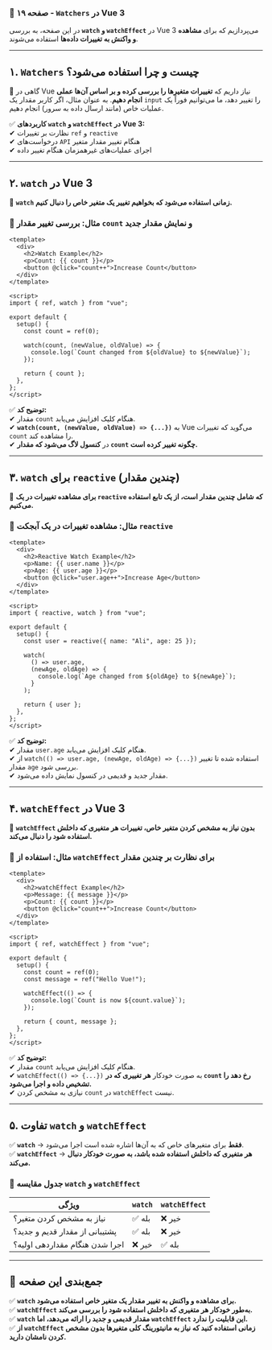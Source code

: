 ### **📌 صفحه ۱۹ - `Watchers` در Vue 3**  

در این صفحه، به بررسی **`watch` و `watchEffect`** در Vue 3 می‌پردازیم که برای **مشاهده و واکنش به تغییرات داده‌ها** استفاده می‌شوند.  

---

## **۱. `Watchers` چیست و چرا استفاده می‌شود؟**  

📌 گاهی در Vue نیاز داریم که **تغییرات متغیرها را بررسی کرده و بر اساس آن‌ها عملی انجام دهیم**. به عنوان مثال، اگر کاربر مقدار یک `input` را تغییر دهد، ما می‌توانیم فوراً یک عملیات خاص (مانند ارسال داده به سرور) انجام دهیم.  

✅ **کاربردهای `watch` و `watchEffect` در Vue 3:**  
✔ نظارت بر تغییرات `ref` و `reactive`  
✔ درخواست‌های `API` هنگام تغییر مقدار متغیر  
✔ اجرای عملیات‌های غیرهمزمان هنگام تغییر داده  

---

## **۲. `watch` در Vue 3**  

📌 **`watch` زمانی استفاده می‌شود که بخواهیم تغییر یک متغیر خاص را دنبال کنیم.**  

### **📌 مثال: بررسی تغییر مقدار `count` و نمایش مقدار جدید**  

```vue
<template>
  <div>
    <h2>Watch Example</h2>
    <p>Count: {{ count }}</p>
    <button @click="count++">Increase Count</button>
  </div>
</template>

<script>
import { ref, watch } from "vue";

export default {
  setup() {
    const count = ref(0);

    watch(count, (newValue, oldValue) => {
      console.log(`Count changed from ${oldValue} to ${newValue}`);
    });

    return { count };
  },
};
</script>
```

✅ **توضیح کد:**  
✔ مقدار `count` هنگام کلیک افزایش می‌یابد.  
✔ **`watch(count, (newValue, oldValue) => {...})`** به Vue می‌گوید که تغییرات `count` را مشاهده کند.  
✔ در **کنسول لاگ می‌شود که مقدار `count` چگونه تغییر کرده است.**  

---

## **۳. `watch` برای `reactive` (چندین مقدار)**  

📌 **برای مشاهده تغییرات در یک `reactive` که شامل چندین مقدار است، از یک تابع استفاده می‌کنیم.**  

### **📌 مثال: مشاهده تغییرات در یک آبجکت `reactive`**  

```vue
<template>
  <div>
    <h2>Reactive Watch Example</h2>
    <p>Name: {{ user.name }}</p>
    <p>Age: {{ user.age }}</p>
    <button @click="user.age++">Increase Age</button>
  </div>
</template>

<script>
import { reactive, watch } from "vue";

export default {
  setup() {
    const user = reactive({ name: "Ali", age: 25 });

    watch(
      () => user.age,
      (newAge, oldAge) => {
        console.log(`Age changed from ${oldAge} to ${newAge}`);
      }
    );

    return { user };
  },
};
</script>
```

✅ **توضیح کد:**  
✔ مقدار `user.age` هنگام کلیک افزایش می‌یابد.  
✔ از `watch(() => user.age, (newAge, oldAge) => {...})` استفاده شده تا تغییر مقدار `age` بررسی شود.  
✔ مقدار جدید و قدیمی در کنسول نمایش داده می‌شود.  

---

## **۴. `watchEffect` در Vue 3**  

📌 **`watchEffect` بدون نیاز به مشخص کردن متغیر خاص، تغییرات هر متغیری که داخلش استفاده شود را دنبال می‌کند.**  

### **📌 مثال: استفاده از `watchEffect` برای نظارت بر چندین مقدار**  

```vue
<template>
  <div>
    <h2>watchEffect Example</h2>
    <p>Message: {{ message }}</p>
    <p>Count: {{ count }}</p>
    <button @click="count++">Increase Count</button>
  </div>
</template>

<script>
import { ref, watchEffect } from "vue";

export default {
  setup() {
    const count = ref(0);
    const message = ref("Hello Vue!");

    watchEffect(() => {
      console.log(`Count is now ${count.value}`);
    });

    return { count, message };
  },
};
</script>
```

✅ **توضیح کد:**  
✔ مقدار `count` هنگام کلیک افزایش می‌یابد.  
✔ `watchEffect(() => {...})` به صورت خودکار **هر تغییری که در `count` رخ دهد را تشخیص داده و اجرا می‌شود.**  
✔ نیازی به مشخص کردن `count` در `watchEffect` نیست.  

---

## **۵. تفاوت `watch` و `watchEffect`**  

✅ **`watch`** → **فقط** برای متغیرهای خاص که به آن‌ها اشاره شده است اجرا می‌شود.  
✅ **`watchEffect`** → **هر متغیری که داخلش استفاده شده باشد، به صورت خودکار دنبال می‌کند.**  

### **📌 جدول مقایسه `watch` و `watchEffect`**  

| ویژگی         | `watch` | `watchEffect` |
|--------------|--------|--------------|
| نیاز به مشخص کردن متغیر؟ | ✅ بله | ❌ خیر |
| پشتیبانی از مقدار قدیم و جدید؟ | ✅ بله | ❌ خیر |
| اجرا شدن هنگام مقداردهی اولیه؟ | ❌ خیر | ✅ بله |

---

## **📌 جمع‌بندی این صفحه**  

✅ **`watch` برای مشاهده و واکنش به تغییر مقدار یک متغیر خاص استفاده می‌شود.**  
✅ **`watchEffect` به‌طور خودکار هر متغیری که داخلش استفاده شود را بررسی می‌کند.**  
✅ **`watch` مقدار قدیمی و جدید را ارائه می‌دهد، اما `watchEffect` این قابلیت را ندارد.**  
✅ **از `watchEffect` زمانی استفاده کنید که نیاز به مانیتورینگ کلی متغیرها بدون مشخص کردن نامشان دارید.**  


